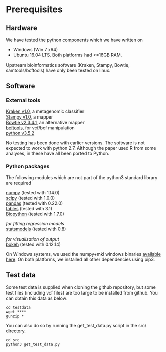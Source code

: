 # Prerequisites

## Hardware
We have tested the python components which we have written on
* Windows (Win 7 x64)
* Ubuntu 16.04 LTS.
Both platforms had >=16GB RAM. 

Upstream bioinformatics software (Kraken, Stampy, Bowtie, samtools/bcftools) have only been tested on linux.

## Software
### External tools
[Kraken v1.0](https://ccb.jhu.edu/software/kraken/), a metagenomic classifier  
[Stampy v1.0](http://www.well.ox.ac.uk/project-stampy), a mapper  
[Bowtie v2.3.4.1](https://sourceforge.net/projects/bowtie-bio/files/bowtie2/2.3.4.1), an alternative mapper  
[bcftools](http://www.htslib.org/doc/bcftools.html), for vcf/bcf manipulation   
[python v3.5.2](https://www.python.org/downloads/)      

No testing has been done with earlier versions.  The software is not expected to work with python 2.7.
Although the paper used R from some analyses, in these have all been ported to Python.

### Python packages
The following modules which are not part of the python3 standard library are required

[numpy](http://www.numpy.org/) (tested with 1.14.0)  
[scipy](https://www.scipy.org/) (tested with 1.0.0)  
[pandas](https://pandas.pydata.org/) (tested with 0.22.0)  
[tables](https://www.pytables.org/) (tested with 3.1)  
[Biopython](http://biopython.org/) (tested with 1.7.0)

*for fitting regression models*  
[statsmodels](http://www.statsmodels.org/stable/index.html) (tested with 0.8)

*for visualisation of output*  
[bokeh](https://bokeh.pydata.org/en/latest/) (tested with 0.12.14)


On Windows systems, we used the numpy+mkl windows binaries [available here](https://www.lfd.uci.edu/~gohlke/pythonlibs/).
On both platforms, we installed all other dependencies using pip3.

## Test data
Some test data is supplied when cloning the github repository, but some test files (including vcf files) are too large to be installed from github.
You can obtain this data as below:
```
cd testdata
wget ****
gunzip *

```
You can also do so by running the get_test_data.py script in the src/ directory.

```
cd src
python3 get_test_data.py
```
